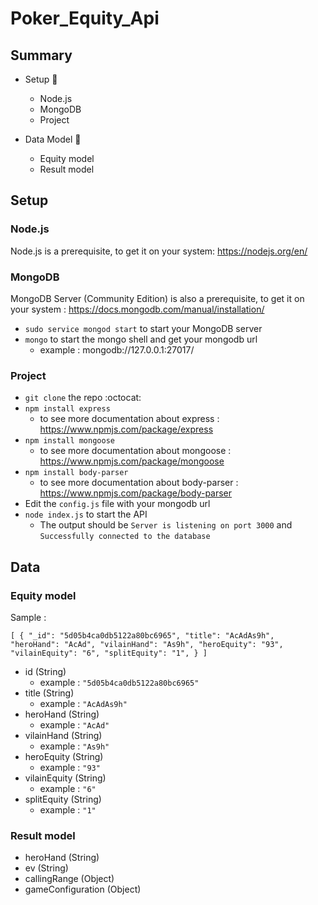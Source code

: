 # Poker_Equity_Api
## Summary

- Setup :rocket:
  - Node.js
  - MongoDB
  - Project

- Data Model :file_folder:
  - Equity model
  - Result model

## Setup

### Node.js

Node.js is a prerequisite, to get it on your system: https://nodejs.org/en/

### MongoDB

MongoDB Server (Community Edition) is also a prerequisite, to get it on your system : https://docs.mongodb.com/manual/installation/

  - `sudo service mongod start` to start your MongoDB server
  - `mongo` to start the mongo shell and get your mongodb url
    - example : mongodb://127.0.0.1:27017/

### Project

  - `git clone` the repo :octocat:
  - `npm install express`
    - to see more documentation about express : https://www.npmjs.com/package/express
  - `npm install mongoose`
    - to see more documentation about mongoose : https://www.npmjs.com/package/mongoose
  - `npm install body-parser`
    - to see more documentation about body-parser : https://www.npmjs.com/package/body-parser
  - Edit the `config.js` file with your mongodb url
  - `node index.js` to start the API
    - The output should be `Server is listening on port 3000` and `Successfully connected to the database`

## Data

### Equity model

Sample :

`[
    {
        "_id": "5d05b4ca0db5122a80bc6965",
        "title": "AcAdAs9h",
        "heroHand": "AcAd",
        "vilainHand": "As9h",
        "heroEquity": "93",
        "vilainEquity": "6",
        "splitEquity": "1",
    }
]`
  - id (String)
    - example : `"5d05b4ca0db5122a80bc6965"`
  - title (String)
    - example : `"AcAdAs9h"`
  - heroHand (String)
    - example : `"AcAd"`
  - vilainHand (String)
    - example : `"As9h"`
  - heroEquity (String)
    - example : `"93"`
  - vilainEquity (String)
    - example : `"6"`
  - splitEquity (String)
    - example : `"1"`

### Result model

  - heroHand (String)
  - ev (String)
  - callingRange (Object)
  - gameConfiguration (Object)
